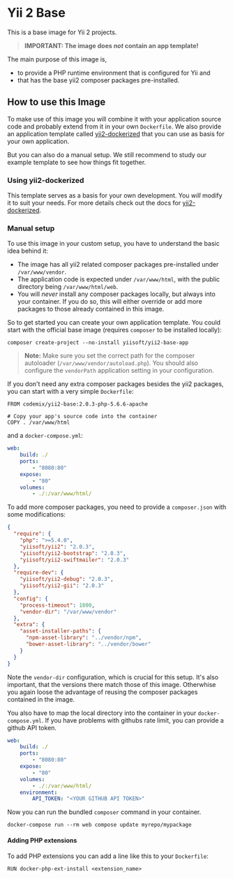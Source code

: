 Yii 2 Base
==========

This is a base image for Yii 2 projects.

> **IMPORTANT: The image does *not* contain an app template!**

The main purpose of this image is,

 * to provide a PHP runtime environment that is configured for Yii and
 * that has the base yii2 composer packages pre-installed.

## How to use this Image

To make use of this image you will combine it with your application source
code and probably extend from it in your own `Dockerfile`. We also provide
an application template called [yii2-dockerized]() that you can use as
basis for your own application.

But you can also do a manual setup. We still recommend to study our example
template to see how things fit together.

### Using yii2-dockerized

This template serves as a basis for your own development. You *will*
modify it to suit your needs. For more details check out the
docs for [yii2-dockerized](https://github.com/codemix/yii2-dockerized).


### Manual setup

To use this image in your custom setup, you have to understand the basic
idea behind it:

 * The image has all yii2 related composer packages pre-installed
   under `/var/www/vendor`.
 * The application code is expected under `/var/www/html`, with
   the public directory being `/var/www/html/web`.
 * You will *never* install any composer packages locally, but
   always into your container. If you do so, this will either override
   or add more packages to those already contained in this image.

So to get started you can create your own application template. You could
start with the official base image (requires `composer` to be installed
locally):

```
composer create-project --no-install yiisoft/yii2-base-app
```

> **Note:** Make sure you set the correct path for the composer autoloader
> (`/var/www/vendor/autoload.php`). You should also configure the `vendorPath`
> application setting in your configuration.

If you don't need any extra composer packages besides the yii2 packages,
you can start with a very simple `Dockerfile`:

```
FROM codemix/yii2-base:2.0.3-php-5.6.6-apache

# Copy your app's source code into the container
COPY . /var/www/html
```

and a `docker-compose.yml`:

```yaml
web:
    build: ./
    ports:
        - "8080:80"
    expose:
        - "80"
    volumes:
        - ./:/var/www/html/
```

To add more composer packages, you need to provide a `composer.json` with
some modifications:


```json
{
  "require": {
    "php": ">=5.4.0",
    "yiisoft/yii2": "2.0.3",
    "yiisoft/yii2-bootstrap": "2.0.3",
    "yiisoft/yii2-swiftmailer": "2.0.3"
  },
  "require-dev": {
    "yiisoft/yii2-debug": "2.0.3",
    "yiisoft/yii2-gii": "2.0.3"
  },
  "config": {
    "process-timeout": 1800,
    "vendor-dir": "/var/www/vendor"
  },
  "extra": {
    "asset-installer-paths": {
      "npm-asset-library": "../vendor/npm",
      "bower-asset-library": "../vendor/bower"
    }
  }
}
```

Note the `vendor-dir` configuration, which is crucial for this setup. It's also
important, that the versions there match those of this image. Otherwhise you again
loose the advantage of reusing the composer packages contained in the image.

You also have to map the local directory into the container in your `docker-compose.yml`.
If you have problems with githubs rate limit, you can provide a github API token.

```yaml
web:
    build: ./
    ports:
        - "8080:80"
    expose:
        - "80"
    volumes:
        - ./:/var/www/html/
    environment:
        API_TOKEN: "<YOUR GITHUB API TOKEN>"
```

Now you can run the bundled `composer` command in your container.

```
docker-compose run --rm web compose update myrepo/mypackage
```

#### Adding PHP extensions

To add PHP extensions you can add a line like this to your `Dockerfile`:

```
RUN docker-php-ext-install <extension_name>
```
